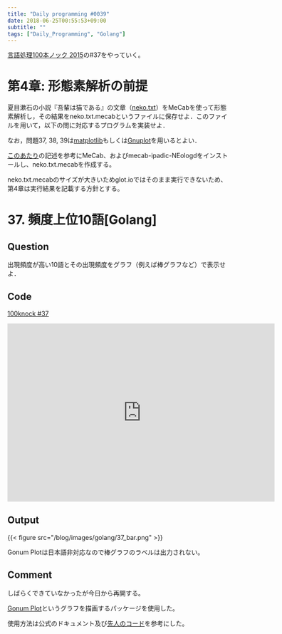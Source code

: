 ```yaml
---
title: "Daily programming #0039"
date: 2018-06-25T00:55:53+09:00
subtitle: ""
tags: ["Daily_Programming", "Golang"]
---
```


[言語処理100本ノック 2015][100knock]の#37をやっていく。

# 第4章: 形態素解析の前提

夏目漱石の小説『吾輩は猫である』の文章（[neko.txt][inputfile]）をMeCabを使って形態素解析し，その結果をneko.txt.mecabというファイルに保存せよ．このファイルを用いて，以下の問に対応するプログラムを実装せよ．

なお，問題37, 38, 39は[matplotlib](https://matplotlib.org/)もしくは[Gnuplot](http://www.gnuplot.info/)を用いるとよい．

[このあたり][mecab]の記述を参考にMeCab、およびmecab-ipadic-NEologdをインストールし、neko.txt.mecabを作成する。

neko.txt.mecabのサイズが大きいためglot.ioではそのまま実行できないため、第4章は実行結果を記載する方針とする。

# 37. 頻度上位10語[Golang]

## Question

出現頻度が高い10語とその出現頻度をグラフ（例えば棒グラフなど）で表示せよ．

## Code

[100knock #37][snipet]

<iframe src='https://glot.io/snippets/f24revpq57/embed' frameborder='0' scrolling='no' sandbox='allow-forms allow-pointer-lock allow-popups allow-same-origin allow-scripts' width='600' height='400'></iframe>

## Output

{{< figure src="/blog/images/golang/37_bar.png" >}}

Gonum Plotは日本語非対応なので棒グラフのラベルは出力されない。

## Comment

しばらくできていなかったが今日から再開する。

[Gonum Plot][Gonum Plot]というグラフを描画するパッケージを使用した。

使用方法は公式のドキュメント及び[先人のコード][blog]を参考にした。

[100knock]:http://www.cl.ecei.tohoku.ac.jp/nlp100/#ch4
[inputfile]:http://www.cl.ecei.tohoku.ac.jp/nlp100/data/neko.txt
[snipet]:https://glot.io/snippets/f24revpq57
[mecab]:https://github.com/neologd/mecab-ipadic-neologd/blob/master/README.ja.md
[Gonum Plot]:https://github.com/gonum/plot
[blog]:http://cipepser.hatenablog.com/entry/2017/04/22/105647
